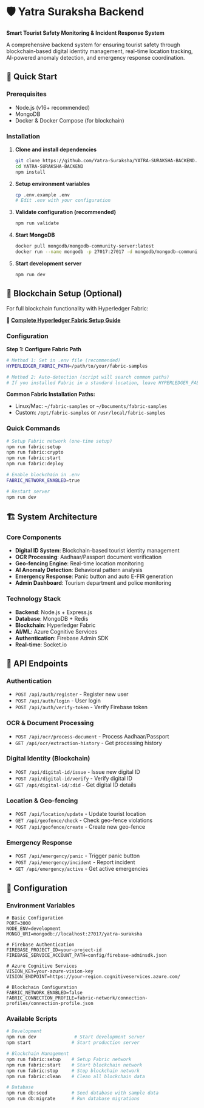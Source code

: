 # 🛡️ Yatra Suraksha Backend

**Smart Tourist Safety Monitoring & Incident Response System**

A comprehensive backend system for ensuring tourist safety through blockchain-based digital identity management, real-time location tracking, AI-powered anomaly detection, and emergency response coordination.

## 🚀 Quick Start

### Prerequisites
- Node.js (v16+ recommended)
- MongoDB
- Docker & Docker Compose (for blockchain)

### Installation

1. **Clone and install dependencies**
   ```bash
   git clone https://github.com/Yatra-Suraksha/YATRA-SURAKSHA-BACKEND.git
   cd YATRA-SURAKSHA-BACKEND
   npm install
   ```

2. **Setup environment variables**
   ```bash
   cp .env.example .env
   # Edit .env with your configuration
   ```

3. **Validate configuration (recommended)**
   ```bash
   npm run validate
   ```

4. **Start MongoDB**
   ```bash
   docker pull mongodb/mongodb-community-server:latest
   docker run --name mongodb -p 27017:27017 -d mongodb/mongodb-community-server:latest
   ```

4. **Start development server**
   ```bash
   npm run dev
   ```

## 🔗 Blockchain Setup (Optional)

For full blockchain functionality with Hyperledger Fabric:

**📖 [Complete Hyperledger Fabric Setup Guide](./HYPERLEDGER-SETUP.md)**

### Configuration

**Step 1: Configure Fabric Path**
```bash
# Method 1: Set in .env file (recommended)
HYPERLEDGER_FABRIC_PATH=/path/to/your/fabric-samples

# Method 2: Auto-detection (script will search common paths)
# If you installed Fabric in a standard location, leave HYPERLEDGER_FABRIC_PATH empty
```

**Common Fabric Installation Paths:**
- Linux/Mac: `~/fabric-samples` or `~/Documents/fabric-samples`
- Custom: `/opt/fabric-samples` or `/usr/local/fabric-samples`

### Quick Commands
```bash
# Setup Fabric network (one-time setup)
npm run fabric:setup
npm run fabric:crypto
npm run fabric:start
npm run fabric:deploy

# Enable blockchain in .env
FABRIC_NETWORK_ENABLED=true

# Restart server
npm run dev
```

## 🏗️ System Architecture

### Core Components
- **Digital ID System**: Blockchain-based tourist identity management
- **OCR Processing**: Aadhaar/Passport document verification  
- **Geo-fencing Engine**: Real-time location monitoring
- **AI Anomaly Detection**: Behavioral pattern analysis
- **Emergency Response**: Panic button and auto E-FIR generation
- **Admin Dashboard**: Tourism department and police monitoring

### Technology Stack
- **Backend**: Node.js + Express.js
- **Database**: MongoDB + Redis
- **Blockchain**: Hyperledger Fabric
- **AI/ML**: Azure Cognitive Services
- **Authentication**: Firebase Admin SDK
- **Real-time**: Socket.io

## 📱 API Endpoints

### Authentication
- `POST /api/auth/register` - Register new user
- `POST /api/auth/login` - User login
- `POST /api/auth/verify-token` - Verify Firebase token

### OCR & Document Processing  
- `POST /api/ocr/process-document` - Process Aadhaar/Passport
- `GET /api/ocr/extraction-history` - Get processing history

### Digital Identity (Blockchain)
- `POST /api/digital-id/issue` - Issue new digital ID
- `POST /api/digital-id/verify` - Verify digital ID
- `GET /api/digital-id/:did` - Get digital ID details

### Location & Geo-fencing
- `POST /api/location/update` - Update tourist location
- `GET /api/geofence/check` - Check geo-fence violations
- `POST /api/geofence/create` - Create new geo-fence

### Emergency Response
- `POST /api/emergency/panic` - Trigger panic button
- `POST /api/emergency/incident` - Report incident
- `GET /api/emergency/active` - Get active emergencies

## 🔧 Configuration

### Environment Variables
```properties
# Basic Configuration
PORT=3000
NODE_ENV=development
MONGO_URI=mongodb://localhost:27017/yatra-suraksha

# Firebase Authentication
FIREBASE_PROJECT_ID=your-project-id
FIREBASE_SERVICE_ACCOUNT_PATH=config/firebase-adminsdk.json

# Azure Cognitive Services
VISION_KEY=your-azure-vision-key
VISION_ENDPOINT=https://your-region.cognitiveservices.azure.com/

# Blockchain Configuration
FABRIC_NETWORK_ENABLED=false
FABRIC_CONNECTION_PROFILE=fabric-network/connection-profiles/connection-profile.json
```

### Available Scripts
```bash
# Development
npm run dev              # Start development server
npm start               # Start production server

# Blockchain Management
npm run fabric:setup    # Setup Fabric network
npm run fabric:start    # Start blockchain network
npm run fabric:stop     # Stop blockchain network
npm run fabric:clean    # Clean all blockchain data

# Database
npm run db:seed         # Seed database with sample data
npm run db:migrate      # Run database migrations
```

